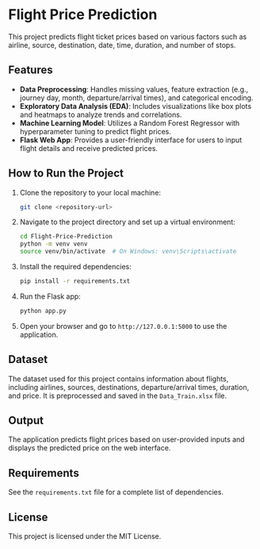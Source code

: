 
# Flight Price Prediction

This project predicts flight ticket prices based on various factors such as airline, source, destination, date, time, duration, and number of stops. 

## Features

- **Data Preprocessing**: Handles missing values, feature extraction (e.g., journey day, month, departure/arrival times), and categorical encoding.
- **Exploratory Data Analysis (EDA)**: Includes visualizations like box plots and heatmaps to analyze trends and correlations.
- **Machine Learning Model**: Utilizes a Random Forest Regressor with hyperparameter tuning to predict flight prices.
- **Flask Web App**: Provides a user-friendly interface for users to input flight details and receive predicted prices.

## How to Run the Project

1. Clone the repository to your local machine:
   ```bash
   git clone <repository-url>
   ```
2. Navigate to the project directory and set up a virtual environment:
   ```bash
   cd Flight-Price-Prediction
   python -m venv venv
   source venv/bin/activate  # On Windows: venv\Scripts\activate
   ```
3. Install the required dependencies:
   ```bash
   pip install -r requirements.txt
   ```
4. Run the Flask app:
   ```bash
   python app.py
   ```
5. Open your browser and go to `http://127.0.0.1:5000` to use the application.

## Dataset

The dataset used for this project contains information about flights, including airlines, sources, destinations, departure/arrival times, duration, and price. It is preprocessed and saved in the `Data_Train.xlsx` file.

## Output

The application predicts flight prices based on user-provided inputs and displays the predicted price on the web interface.

## Requirements

See the `requirements.txt` file for a complete list of dependencies.

## License

This project is licensed under the MIT License.
